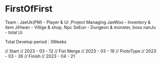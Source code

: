 # FirstOfFirst

Team :
  JaeUk(PM) - Player & Ui ,Project Managing
  JaeWoo - Inventory & item 
  JiHwan - Villige & shop, Npc
  SeEun - Dungeon & monster, boss
  nanJu - total Ui
  
  
  
  
Total Develop period : 3Weeks





// Start  // 2023 - 03 - 12
// Fist Merge // 2023 - 03 - 19
// ProtoType // 2023 - 03 - 26
// Finish // 2023 - 04 - 21
